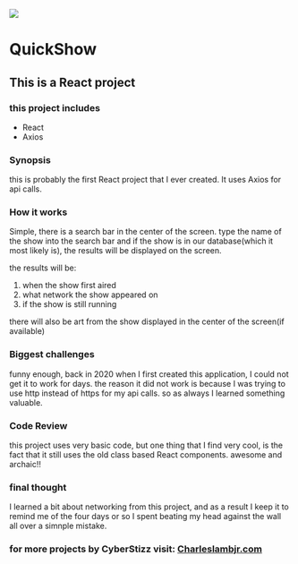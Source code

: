 

![](./src/main/resources/squintreadmepic.jpg)


#             **QuickShow**

## This is a React project

### this project includes
* React
* Axios


### Synopsis
this is probably the first React project that I ever created. It uses Axios for api calls.


### How it works
Simple, there is a search bar in the center of the screen. type the name of the show into the search bar and if the show is in our database(which it most likely is), the results will be displayed on the screen.

the results will be:
1. when the show first aired
2. what network the show appeared on
3. if the show is still running

there will also be art from the show displayed in the center of the screen(if available)


### Biggest challenges
funny enough, back in 2020 when I first created this application, I could not get it to work for days. the reason it did not work is because I was trying to use http instead of https for my api calls. so as always I learned something valuable.


### Code Review
this project uses very basic code, but one thing that I find very cool, is the fact that it still uses the old class based React components. awesome and archaic!!

### final thought
I learned a bit about networking from this project, and as a result I keep it to remind me of the four days or so I spent beating my head against the wall all over a simnple mistake.


### for more projects by CyberStizz visit: [Charleslambjr.com](https://www.charleslambjr.com/)